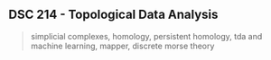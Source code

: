 ## DSC 214 - Topological Data Analysis  
> simplicial complexes, homology, persistent homology, tda and machine learning, mapper, discrete morse theory